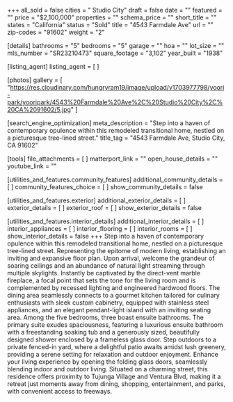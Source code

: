 +++
all_sold = false
cities = " Studio City"
draft = false
date = ""
featured = ""
price = "$2,100,000"
properties = ""
schema_price = ""
short_title = ""
states = "California"
status = "Sold"
title = "4543 Farmdale Ave"
url = ""
zip-codes = "91602"
weight = "2"

[details]
bathrooms = "5"
bedrooms = "5"
garage = ""
hoa = ""
lot_size = ""
mls_number = "SR23210473"
square_footage = "3,102"
year_built = "1938"

[listing_agent]
listing_agent = [ ]

[photos]
gallery = [
  "https://res.cloudinary.com/hungryram19/image/upload/v1703977798/yoori-park/yooripark/4543%20Farmdale%20Ave%2C%20Studio%20City%2C%20CA%2091602/5.jpg"
]

[search_engine_optimization]
meta_description = "Step into a haven of contemporary opulence within this remodeled transitional home, nestled on a picturesque tree-lined street."
title_tag = "4543 Farmdale Ave, Studio City, CA 91602"

[tools]
file_attachments = [ ]
matterport_link = ""
open_house_details = ""
youtube_link = ""

[utilities_and_features.community_features]
additional_community_details = [ ]
community_features_choice = [ ]
show_community_details = false

[utilities_and_features.exterior]
additional_exterior_details = [ ]
exterior_details = [ ]
exterior_roof = [ ]
show_exterior_details = false

[utilities_and_features.interior_details]
additional_interior_details = [ ]
interior_appliances = [ ]
interior_flooring = [ ]
interior_rooms = [ ]
show_interior_details = false
+++
Step into a haven of contemporary opulence within this remodeled transitional home, nestled on a picturesque tree-lined street. Representing the epitome of modern living, establishing an inviting and expansive floor plan. Upon arrival, welcome the grandeur of soaring ceilings and an abundance of natural light streaming through multiple skylights. Instantly be captivated by the direct-vent marble fireplace, a focal point that sets the tone for the living room and is complemented by recessed lighting and engineered hardwood floors. The dining area seamlessly connects to a gourmet kitchen tailored for culinary enthusiasts with sleek custom cabinetry, equipped with stainless steel appliances, and an elegant pendant-light island with an inviting seating area. Among the five bedrooms, three boast ensuite bathrooms. The primary suite exudes spaciousness, featuring a luxurious ensuite bathroom with a freestanding soaking tub and a generously sized, beautifully designed shower enclosed by a frameless glass door. Step outdoors to a private fenced-in yard, where a delightful patio awaits amidst lush greenery, providing a serene setting for relaxation and outdoor enjoyment. Enhance your living experience by opening the folding glass doors, seamlessly blending indoor and outdoor living. Situated on a charming street, this residence offers proximity to Tujunga Village and Ventura Blvd, making it a retreat just moments away from dining, shopping, entertainment, and parks, with convenient access to freeways.